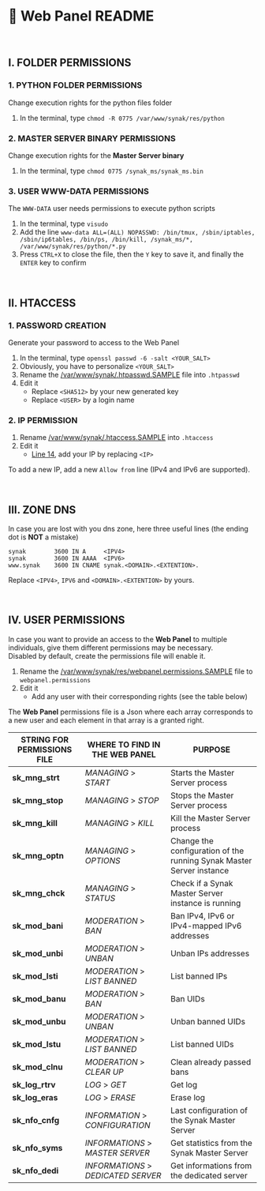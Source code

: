 # :bookmark_tabs: Web Panel README

&#160;

## I. FOLDER PERMISSIONS

### 1. PYTHON FOLDER PERMISSIONS
Change execution rights for the python files folder
1. In the terminal, type ```chmod -R 0775 /var/www/synak/res/python```

### 2. MASTER SERVER BINARY PERMISSIONS
Change execution rights for the **Master Server binary**
1. In the terminal, type ```chmod 0775 /synak_ms/synak_ms.bin```

### 3. USER WWW-DATA PERMISSIONS
The ```WWW-DATA``` user needs permissions to execute python scripts
1. In the terminal, type ```visudo```
2. Add the line ```www-data ALL=(ALL) NOPASSWD: /bin/tmux, /sbin/iptables, /sbin/ip6tables, /bin/ps, /bin/kill, /synak_ms/*, /var/www/synak/res/python/*.py```
3. Press ```CTRL+X``` to close the file, then the ```Y``` key to save it, and finally the ```ENTER``` key to confirm

&#160;

## II. HTACCESS

### 1. PASSWORD CREATION
Generate your password to access to the Web Panel
1. In the terminal, type ```openssl passwd -6 -salt <YOUR_SALT>```
2. Obviously, you have to personalize ```<YOUR_SALT>```
3. Rename the [/var/www/synak/.htpasswd.SAMPLE](/code/web/root/var/www/synak/.htpasswd.SAMPLE) file into ```.htpasswd```
4. Edit it
    * Replace ```<SHA512>``` by your new generated key
    * Replace ```<USER>``` by a login name


### 2. IP PERMISSION
1. Rename [/var/www/synak/.htaccess.SAMPLE](/code/web/root/var/www/synak/.htaccess.SAMPLE) into ```.htaccess```
2. Edit it
    * [Line 14](/code/web/root/var/www/synak/.htaccess.SAMPLE#L14), add your IP by replacing ```<IP>```

To add a new IP, add a new ```Allow from``` line (IPv4 and IPv6 are supported).
    
&#160;

## III. ZONE DNS
In case you are lost with you dns zone, here three useful lines (the ending dot is **NOT** a mistake)
````
synak        3600 IN A     <IPV4>
synak        3600 IN AAAA  <IPV6>
www.synak    3600 IN CNAME synak.<DOMAIN>.<EXTENTION>.
````
Replace ```<IPV4>```, ```IPV6``` and ```<DOMAIN>.<EXTENTION>``` by yours.

&#160;

## IV. USER PERMISSIONS
In case you want to provide an access to the **Web Panel** to multiple individuals, give them different permissions may be necessary.\
Disabled by default, create the permissions file will enable it.
1. Rename the [/var/www/synak/res/webpanel.permissions.SAMPLE](/code/web/root/var/www/synak/res/webpanel.permissions.SAMPLE) file to ```webpanel.permissions```
2. Edit it
    * Add any user with their corresponding rights (see the table below)

The **Web Panel** permissions file is a Json where each array corresponds to a new user and each element in that array is a granted right.

STRING FOR PERMISSIONS FILE | WHERE TO FIND IN THE WEB PANEL | PURPOSE
------------ | ------------- | -------------
**sk_mng_strt** | _MANAGING_ > _START_ | Starts the Master Server process
**sk_mng_stop** | _MANAGING_ > _STOP_ | Stops the Master Server process
**sk_mng_kill** | _MANAGING_ > _KILL_ | Kill the Master Server process
**sk_mng_optn** | _MANAGING_ > _OPTIONS_ | Change the configuration of the running Synak Master Server instance
**sk_mng_chck** | _MANAGING_ > _STATUS_ | Check if a Synak Master Server instance is running
**sk_mod_bani** | _MODERATION_ > _BAN_ | Ban IPv4, IPv6 or IPv4-mapped IPv6 addresses
**sk_mod_unbi** | _MODERATION_ > _UNBAN_ | Unban IPs addresses
**sk_mod_lsti** | _MODERATION_ > _LIST BANNED_ | List banned IPs
**sk_mod_banu** | _MODERATION_ > _BAN_ | Ban UIDs
**sk_mod_unbu** | _MODERATION_ > _UNBAN_ | Unban banned UIDs
**sk_mod_lstu** | _MODERATION_ > _LIST BANNED_ | List banned UIDs
**sk_mod_clnu** | _MODERATION_ > _CLEAR UP_ | Clean already passed bans
**sk_log_rtrv** | _LOG_ > _GET_ | Get log
**sk_log_eras** | _LOG_ > _ERASE_ | Erase log
**sk_nfo_cnfg** | _INFORMATION_ > _CONFIGURATION_ | Last configuration of the Synak Master Server
**sk_nfo_syms** | _INFORMATIONS_ > _MASTER SERVER_ | Get statistics from the Synak Master Server
**sk_nfo_dedi** | _INFORMATIONS_ > _DEDICATED SERVER_ | Get informations from the dedicated server
